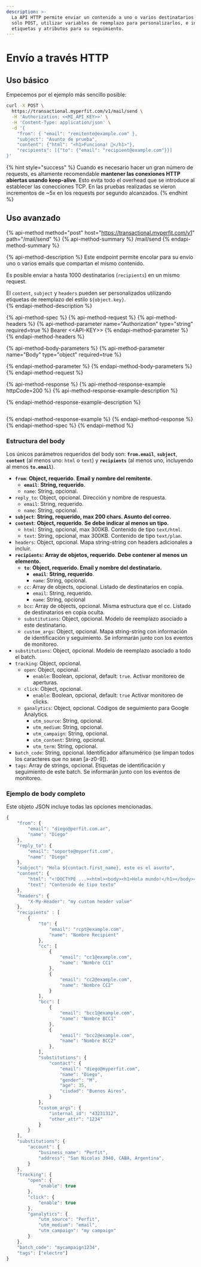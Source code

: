 ```yaml
---
description: >-
  La API HTTP permite enviar un contenido a uno o varios destinatarios con un
  sólo POST, utilizar variables de reemplazo para personalizarlos, e incluir
  etiquetas y atributos para su seguimiento.
---
```


# Envío a través HTTP

## Uso básico

Empecemos por el ejemplo más sencillo posible:

```bash
curl -X POST \
  https://transactional.myperfit.com/v1/mail/send \
  -H 'Authorization: <<MI_API_KEY>>' \
  -H 'Content-Type: application/json' \
  -d '{
    "from": { "email": "remitente@example.com" },
    "subject": "Asunto de prueba",
    "content": {"html": "<h1>Funciona! 💪</h1>"},
    "recipients": [{"to": {"email": "recipient@example.com"}}]
}'
```

{% hint style="success" %}
Cuando es necesario hacer un gran número de requests, es altamente recomendable **mantener las conexiones HTTP abiertas usando keep-alive**. Esto evita todo el overhead que se introduce al establecer las conecciones TCP. En las pruebas realizadas se vieron incrementos de ~5x en los requests por segundo alcanzados.
{% endhint %}

## Uso avanzado

{% api-method method="post" host="https://transactional.myperfit.com/v1" path="/mail/send" %}
{% api-method-summary %}
/mail/send
{% endapi-method-summary %}

{% api-method-description %}
Este endpoint permite encolar para su envío uno o varios emails que compartan el mismo contenido.   
  
Es posible enviar a hasta 1000 destinatarios \(`recipients`\) en un mismo request.  
  
El `content`,  `subject` y `headers` pueden ser personalizados utilizando etiquetas de reemplazo del estilo `${object.key}`.    
{% endapi-method-description %}

{% api-method-spec %}
{% api-method-request %}
{% api-method-headers %}
{% api-method-parameter name="Authorization" type="string" required=true %}
Bearer &lt;&lt;API-KEY&gt;&gt;
{% endapi-method-parameter %}
{% endapi-method-headers %}

{% api-method-body-parameters %}
{% api-method-parameter name="Body" type="object" required=true %}

{% endapi-method-parameter %}
{% endapi-method-body-parameters %}
{% endapi-method-request %}

{% api-method-response %}
{% api-method-response-example httpCode=200 %}
{% api-method-response-example-description %}

{% endapi-method-response-example-description %}

```

```
{% endapi-method-response-example %}
{% endapi-method-response %}
{% endapi-method-spec %}
{% endapi-method %}

### Estructura del body

Los únicos parámetros requeridos del body son: **`from.email`**, **`subject`**, **`content`** \(al menos uno: `html` o `text`\) y **`recipients`** \(al menos uno, incluyendo al menos **`to.email`**\).

* **`from`**: **Object, requerido**. **Email y nombre del remitente.**
  * **`email`**: **String, requerido**.
  * `name`: String, opcional.
* `reply_to`: Object, opcional. Dirección y nombre de respuesta.
  * `email`: String, requerido.
  * `name`: String, opcional.
* **`subject`**: **String, requerido, max 200 chars. Asunto del correo.**
* **`content`**: **Object, requerido**. **Se debe indicar al menos un tipo.**
  * `html`: String, opcional, max 300KB. Contenido de tipo `text/html`. 
  * `text`: String, opcional, max 300KB. Contenido de tipo `text/plan`.
* `headers`: Object, opcional. Mapa string-string con headers adicionales a incluir.
* **`recipients`: Array de objetos, requerido**. **Debe contener al menos un elemento.**
  * **`to`**: **Object, requerido. Email y nombre del destinatario.**
    * **`email`**: **String, requerido**.
    * `name`: String, opcional.
  * `cc`: Array de objects, opcional. Listado de destinatarios en copia.
    * `email`: String, requerido.
    * `name`: String, opcional
  * `bcc`: Array de objects, opcional. Misma estructura que el cc. Listado de destinatarios en copia oculta.
  * `substitutions`: Object, opcional. Modelo de reemplazo asociado a este destinatario.
  * `custom_args`: Object, opcional. Mapa string-string con información de identificación y seguimiento. Se informarán junto con los eventos de monitoreo.
* `substitutions`: Object, opcional. Modelo de reemplazo asociado a todo el batch.
* `tracking`: Object, opcional.
  * `open`: Object, opcional.
    * `enable`: Boolean, opcional, default: `true`. Activar monitoreo de aperturas.
  * `click`: Object, opcional.
    * `enable`: Boolean, opcional, default: `true` Activar monitoreo de clicks.
  * `ganalytics`: Object, opcional. Códigos de seguimiento para Google Analytics.
    * `utm_source`: String, opcional.
    * `utm_medium`: String, opcional.
    * `utm_campaign`: String, opcional.
    * `utm_content`: String, opcional.
    * `utm_term`: String, opcional.
* `batch_code`: String, opcional. Identificador alfanumérico \(se limpan todos los caracteres que no sean \[a-z0-9\]\). 
* `tags`: Array de strings, opcional. Etiquetas de identificación y seguimiento de este batch. Se informarán junto con los eventos de monitoreo.

### Ejemplo de body completo

Este objeto JSON incluye todas las opciones mencionadas.

```javascript
{
	"from": {
		"email": "diego@perfit.com.ar", 
		"name": "Diego"
	},
	"reply_to": {
		"email": "soporte@myperfit.com", 
		"name": "Diego"
	},
	"subject": "Hola ${contact.first_name}, este es el asunto",
	"content": {
		"html": "<!DOCTYPE ...><html><body><h1>Hola mundo!</h1></body></html>",
		"text": "Contenido de tipo texto"
	},
	"headers": {
		"X-My-Header": "my custom header value" 
	},
	"recipients" : [
		{
			"to": { 
				"email": "rcpt@example.com",
				"name": "Nombre Recipient"
			},
			"cc": [ 
				{ 
					"email": "cc1@example.com",
					"name": "Nombre CC1"
				},
				{ 
					"email": "cc2@example.com",
					"name": "Nombre CC2"
				}				
			],
			"bcc": [ 
				{ 
					"email": "bcc1@example.com",
					"name": "Nombre BCC1"
				},
				{ 
					"email": "bcc2@example.com",
					"name": "Nombre BCC2"
				},				
			],
			"substitutions": {
				"contact": {
					"email": "diego@myperfit.com",
					"name": "Diego",
					"gender": "M",
					"age": 35,
					"ciudad": "Buenos Aires",
				}
			},
			"custom_args": {
				"internal_id": "43231312",
				"other_attr": "1234"
			}
		}
	],
	"substitutions": {
		"account": {
			"business_name": "Perfit",
			"address": "San Nicolas 3940, CABA, Argentina",
		}
	},
	"tracking": { 
		"open": { 
			"enable": true 
		},
		"click": { 
			"enable": true
		},
		"ganalytics": {
			"utm_source": "Perfit",
			"utm_medium": "email",
			"utm_campaign": "my campaign"
		}
	},
	"batch_code": "mycampaign1234",
	"tags": ["electro"]
}

```





